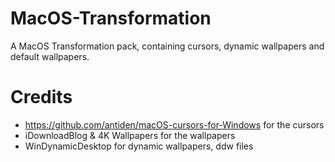 # MacOS-Transformation
A MacOS Transformation pack, containing cursors, dynamic wallpapers and default wallpapers.
# Credits
- https://github.com/antiden/macOS-cursors-for-Windows for the cursors
- iDownloadBlog & 4K Wallpapers for the wallpapers
- WinDynamicDesktop for dynamic wallpapers, ddw files
